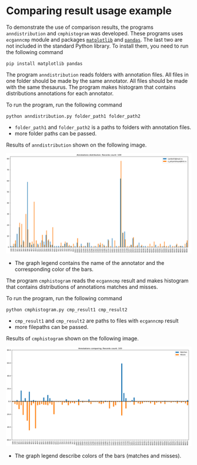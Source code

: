 # Comparing result usage example

To demonstrate the use of comparison results, the programs `anndistribution` and `cmphistogram` was developed.
These programs uses `ecganncmp` module and packages [`matplotlib`](https://matplotlib.org/) and [`pandas`](https://pandas.pydata.org/).
The last two are not included in the standard Python library. 
To install them, you need to run the following command

    pip install matplotlib pandas

The program `anndistribution` reads folders with annotation files. 
All files in one folder should be made by the same annotator. 
All files should be made with the same thesaurus.
The program makes histogram that contains distributions annotations for each annotator.

To run the program, run the following command

    python anndistribution.py folder_path1 folder_path2

- `folder_path1` and `folder_path2` is a paths to folders with annotation files.
- more folder paths can be passed.

Results of `anndistribution` shown on the following image.  

![Annotations distribution](./images/annotations_distribution.png)

- The graph legend contains the name of the annotator and the corresponding color of the bars.

The program `cmphistogram` reads the `ecganncmp` result and makes histogram that contains distributions of annotations matches and misses.

To run the program, run the following command

    python cmphistogram.py cmp_result1 cmp_result2

- `cmp_result1` and `cmp_result2` are paths to files with `ecganncmp` result
- more filepaths can be passed.

Results of `cmphistogram` shown on the following image.

![Annotations comparing](./images/annotations_comparing.png)

- The graph legend describe colors of the bars (matches and misses).
